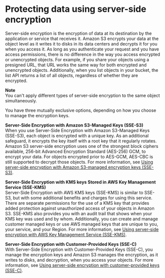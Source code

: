 # Protecting data using server\-side encryption<a name="serv-side-encryption"></a>

Server\-side encryption is the encryption of data at its destination by the application or service that receives it\. Amazon S3 encrypts your data at the object level as it writes it to disks in its data centers and decrypts it for you when you access it\. As long as you authenticate your request and you have access permissions, there is no difference in the way you access encrypted or unencrypted objects\. For example, if you share your objects using a presigned URL, that URL works the same way for both encrypted and unencrypted objects\. Additionally, when you list objects in your bucket, the list API returns a list of all objects, regardless of whether they are encrypted\.

**Note**  
You can't apply different types of server\-side encryption to the same object simultaneously\.

You have three mutually exclusive options, depending on how you choose to manage the encryption keys\.

**Server\-Side Encryption with Amazon S3\-Managed Keys \(SSE\-S3\)**  
When you use Server\-Side Encryption with Amazon S3\-Managed Keys \(SSE\-S3\), each object is encrypted with a unique key\. As an additional safeguard, it encrypts the key itself with a root key that it regularly rotates\. Amazon S3 server\-side encryption uses one of the strongest block ciphers available, 256\-bit Advanced Encryption Standard \(AES\-256\) GCM, to encrypt your data\. For objects encrypted prior to AES\-GCM, AES\-CBC is still supported to decrypt those objects\. For more information, see [Using server\-side encryption with Amazon S3\-managed encryption keys \(SSE\-S3\)](UsingServerSideEncryption.md)\.

**Server\-Side Encryption with KMS keys Stored in AWS Key Management Service \(SSE\-KMS\)**  
Server\-Side Encryption with AWS KMS keys \(SSE\-KMS\) is similar to SSE\-S3, but with some additional benefits and charges for using this service\. There are separate permissions for the use of a KMS key that provides added protection against unauthorized access of your objects in Amazon S3\. SSE\-KMS also provides you with an audit trail that shows when your KMS key was used and by whom\. Additionally, you can create and manage customer managed keys or use AWS managed keys that are unique to you, your service, and your Region\. For more information, see [Using server\-side encryption with AWS Key Management Service \(SSE\-KMS\)](UsingKMSEncryption.md)\.

**Server\-Side Encryption with Customer\-Provided Keys \(SSE\-C\)**  
With Server\-Side Encryption with Customer\-Provided Keys \(SSE\-C\), you manage the encryption keys and Amazon S3 manages the encryption, as it writes to disks, and decryption, when you access your objects\. For more information, see [Using server\-side encryption with customer\-provided keys \(SSE\-C\)](ServerSideEncryptionCustomerKeys.md)\.
